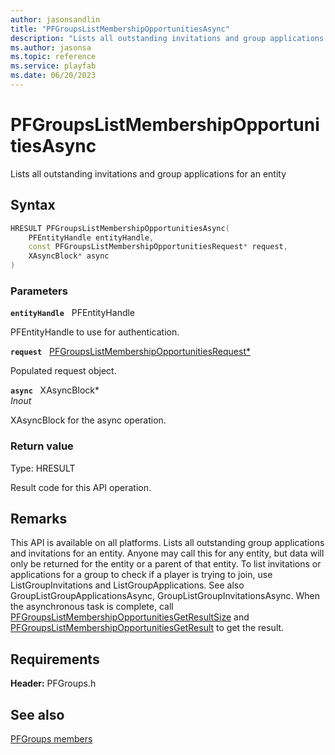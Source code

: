 ```yaml
---
author: jasonsandlin
title: "PFGroupsListMembershipOpportunitiesAsync"
description: "Lists all outstanding invitations and group applications for an entity"
ms.author: jasonsa
ms.topic: reference
ms.service: playfab
ms.date: 06/20/2023
---
```


# PFGroupsListMembershipOpportunitiesAsync  

Lists all outstanding invitations and group applications for an entity  

## Syntax  
  
```cpp
HRESULT PFGroupsListMembershipOpportunitiesAsync(  
    PFEntityHandle entityHandle,  
    const PFGroupsListMembershipOpportunitiesRequest* request,  
    XAsyncBlock* async  
)  
```  
  
### Parameters  
  
**`entityHandle`** &nbsp; PFEntityHandle  
  
PFEntityHandle to use for authentication.  
  
**`request`** &nbsp; [PFGroupsListMembershipOpportunitiesRequest*](../../pfgroupstypes/structs/pfgroupslistmembershipopportunitiesrequest.md)  
  
Populated request object.  
  
**`async`** &nbsp; XAsyncBlock*  
*_Inout_*  
  
XAsyncBlock for the async operation.  
  
  
### Return value
Type: HRESULT
  
Result code for this API operation.
  
## Remarks  
  
This API is available on all platforms. Lists all outstanding group applications and invitations for an entity. Anyone may call this for any entity, but data will only be returned for the entity or a parent of that entity. To list invitations or applications for a group to check if a player is trying to join, use ListGroupInvitations and ListGroupApplications. See also GroupListGroupApplicationsAsync, GroupListGroupInvitationsAsync. When the asynchronous task is complete, call [PFGroupsListMembershipOpportunitiesGetResultSize](pfgroupslistmembershipopportunitiesgetresultsize.md) and [PFGroupsListMembershipOpportunitiesGetResult](pfgroupslistmembershipopportunitiesgetresult.md) to get the result.
  
## Requirements  
  
**Header:** PFGroups.h
  
## See also  
[PFGroups members](../pfgroups_members.md)  

  
  
